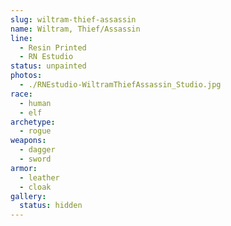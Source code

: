 ```yaml
---
slug: wiltram-thief-assassin
name: Wiltram, Thief/Assassin
line:
  - Resin Printed
  - RN Estudio
status: unpainted
photos:
  - ./RNEstudio-WiltramThiefAssassin_Studio.jpg
race:
  - human
  - elf
archetype:
  - rogue
weapons:
  - dagger
  - sword
armor:
  - leather
  - cloak
gallery:
  status: hidden
---
```

